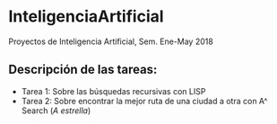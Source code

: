 # InteligenciaArtificial
Proyectos de Inteligencia Artificial, Sem. Ene-May 2018

## Descripción de las tareas:
* Tarea 1: Sobre las búsquedas recursivas con LISP
* Tarea 2: Sobre encontrar la mejor ruta de una ciudad a otra con A^ Search (*A estrella*)
